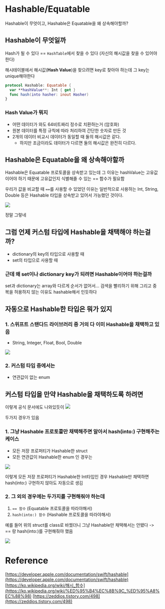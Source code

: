 # Hashable/Equatable

Hashable이 무엇이고,
Hashable은 Equatable을 왜 상속해야할까?

## Hashable이 무엇일까

Hash가 될 수 있다 == `HashTable`에서 찾을 수 있다 (자신의 해시값을 찾을 수 있어야 한다)

해시테이블에서 해시값(**Hash Value**)을 찾으려면 key로 찾아야 하는데 그 key는 unique해야한다

```swift
protocol Hashable: Equatable {
  var **hashValue**: Int { get }
  func hash(into hasher: inout Hasher)
}
```

### Hash Value가 뭐지
 - 어떤 데이터가 와도 64비트짜리 정수로 치환하는거 (암호화)
 - 원본 데이터를 특정 규칙에 따라 처리하여 간단한 숫자로 만든 것
 - 2개의 데이터 비교시 데이터가 동일할 때 둘의 해시값은 같다.
   - 하지만 조금이라도 데이터가 다르면 둘의 해시값은 완전히 다르다.

## Hashable은 Equatable을 왜 상속해야할까


Hashable은 Equatable 프로토콜을 상속받고 있는데
그 이유는 hashValue는 고유값이어야 하기 때문에 고유값인지 식별해줄 수 있는 == 함수가 필요함

우리가 값을 비교할 때 `==`를 사용할 수 있었던 이유는
일반적으로 사용하는 Int, String, Double 등은 Hashable 타입을 상속받고 있어서 가능했던 것이다. 

![](https://velog.velcdn.com/images/dev_jane/post/6cd065f3-e026-4275-808c-8ced3f4347c3/image.png)


정말 그렇네

## 그럼 언제 커스텀 타입에 Hashable을 채택해야 하는걸까?

- dictionary의 key의 타입으로 사용할 때
- set의 타입으로 사용할 때

### 근데 왜 set이나 dictionary key가 되려면 Hashable이어야 하는걸까

set과 dictionary는 array와 다르게 순서가 없어서...
검색을 빨리하기 위해
그리고 중복을 허용하지 않는 이유도 hashable해서 인듯하다

## 자동으로 Hashable한 타입은 뭐가 있지

### 1. 스위프트 스탠다드 라이브러리 중 거의 다 이미 Hashable을 채택하고 있음
- String, Integer, Float, Bool, Double

![](https://velog.velcdn.com/images/dev_jane/post/8f819822-e271-4346-8b12-69dabedf7a0d/image.png)

### 2. 커스텀 타입 중에서는 
- 연관값이 없는 enum

## 커스텀 타입을 만약 Hashable을 채택하도록 하려면

이렇게 공식 문서에도 나와있듯이
![](https://velog.velcdn.com/images/dev_jane/post/1965f970-ec5c-45e2-b8e3-8951b9b1810b/image.png)


두가지 경우가 있음

### 1. 그냥 Hashable 프로토콜만 채택해주면 알아서 hash(into:) 구현해주는 케이스
 - 모든 저장 프로퍼티가 Hashable한 struct
 - 모든 연관값이 Hashable한 enum 인 경우는
        
![](https://velog.velcdn.com/images/dev_jane/post/56d6d9bf-c57b-4f9a-8e28-777bf6050a7d/image.png)
        

이렇게 모든 저장 프로퍼티가 Hashable한 Int타입인 경우 Hashable만 채택하면 
hash(into:) 구현하지 않아도 자동으로 생김

### 2. 그 외의 경우에는 두가지를 구현해줘야 하는데
1. `== 함수` (Equatable 프로토콜을 따라야해서)
2. `hash(into:) 함수` (Hashable 프로토콜을 따라야해서)

예를 들어 위의 struct를 class로 바꿨더니 그냥 Hashable만 채택해서는 안됐다
-> == 랑 hash(into:)를 구현해줘야 했음 

![](https://velog.velcdn.com/images/dev_jane/post/881592ad-bea6-4817-a02b-13b1faa5d292/image.png)
# Reference

[https://developer.apple.com/documentation/swift/hashable](https://developer.apple.com/documentation/swift/hashable)
[https://ko.wikipedia.org/wiki/해시_함수](https://ko.wikipedia.org/wiki/%ED%95%B4%EC%8B%9C_%ED%95%A8%EC%88%98)
[https://zeddios.tistory.com/498](https://zeddios.tistory.com/498)
